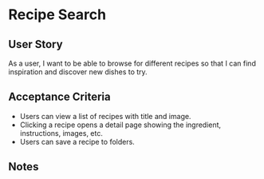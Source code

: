 # Recipe Search

## **User Story**
As a user,
I want to be able to browse for different recipes so that I can 
find inspiration and discover new dishes to try. 

## **Acceptance Criteria**
- Users can view a list of recipes with title and image. 
- Clicking a recipe opens a detail page showing the ingredient, instructions, images, etc. 
- Users can save a recipe to folders. 

## **Notes**
